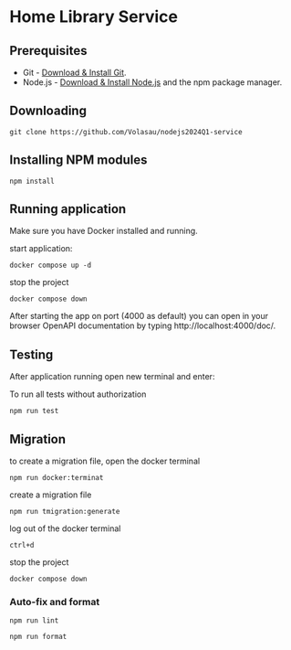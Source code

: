# Home Library Service

## Prerequisites

- Git - [Download & Install Git](https://git-scm.com/downloads).
- Node.js - [Download & Install Node.js](https://nodejs.org/en/download/) and the npm package manager.

## Downloading

```
git clone https://github.com/Volasau/nodejs2024Q1-service
```

## Installing NPM modules

```
npm install
```

## Running application

Make sure you have Docker installed and running.

start application:

```
docker compose up -d
```

stop the project

```
docker compose down
```

After starting the app on port (4000 as default) you can open
in your browser OpenAPI documentation by typing http://localhost:4000/doc/.

## Testing

After application running open new terminal and enter:

To run all tests without authorization

```
npm run test
```

## Migration

to create a migration file, open the docker terminal

```
npm run docker:terminat
```

create a migration file

```
npm run tmigration:generate
```

log out of the docker terminal

```
ctrl+d
```

stop the project

```
docker compose down
```

### Auto-fix and format

```
npm run lint
```

```
npm run format
```
